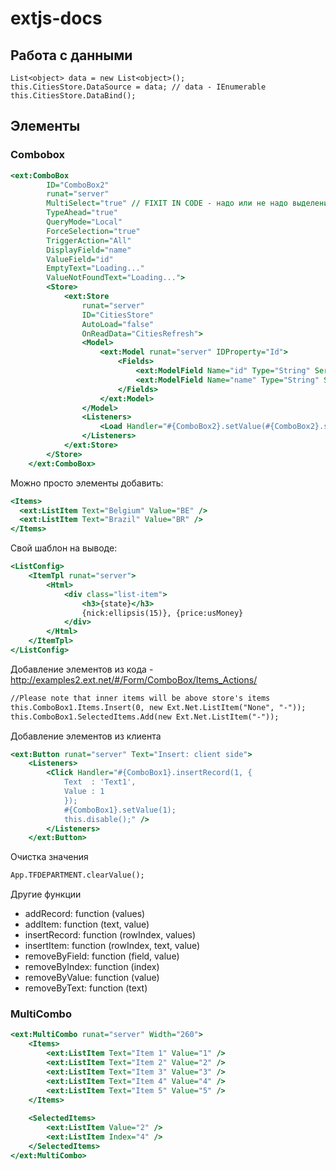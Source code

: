 # extjs-docs

## Работа с данными

```с#
List<object> data = new List<object>();
this.CitiesStore.DataSource = data; // data - IEnumerable
this.CitiesStore.DataBind();
```


## Элементы
### Combobox
```asp
<ext:ComboBox 
        ID="ComboBox2" 
        runat="server" 
        MultiSelect="true" // FIXIT IN CODE - надо или не надо выделение нескольких элементов
        TypeAhead="true" 
        QueryMode="Local"
        ForceSelection="true" 
        TriggerAction="All" 
        DisplayField="name" 
        ValueField="id"
        EmptyText="Loading..." 
        ValueNotFoundText="Loading...">
        <Store>
            <ext:Store 
                runat="server" 
                ID="CitiesStore" 
                AutoLoad="false" 
                OnReadData="CitiesRefresh">               
                <Model>
                    <ext:Model runat="server" IDProperty="Id">
                        <Fields>
                            <ext:ModelField Name="id" Type="String" ServerMapping="Id" />
                            <ext:ModelField Name="name" Type="String" ServerMapping="Name" />
                        </Fields>
                    </ext:Model>
                </Model>
                <Listeners>
                    <Load Handler="#{ComboBox2}.setValue(#{ComboBox2}.store.getAt(0).get('id'));" />
                </Listeners>
            </ext:Store>
        </Store>    
    </ext:ComboBox>
```

Можно просто элементы добавить:
```asp
<Items>
  <ext:ListItem Text="Belgium" Value="BE" />
  <ext:ListItem Text="Brazil" Value="BR" />
</Items>
```

Свой шаблон на выводе:

```asp
<ListConfig>
	<ItemTpl runat="server">
		<Html>
			<div class="list-item">
				<h3>{state}</h3>
				{nick:ellipsis(15)}, {price:usMoney}
			</div>
		</Html>    
	</ItemTpl>
</ListConfig>
```

Добавление элементов из кода - http://examples2.ext.net/#/Form/ComboBox/Items_Actions/
```asp
//Please note that inner items will be above store's items
this.ComboBox1.Items.Insert(0, new Ext.Net.ListItem("None", "-"));
this.ComboBox1.SelectedItems.Add(new Ext.Net.ListItem("-"));
```

Добавление элементов из клиента
```asp
<ext:Button runat="server" Text="Insert: client side">
	<Listeners>
		<Click Handler="#{ComboBox1}.insertRecord(1, { 
			Text  : 'Text1', 
			Value : 1 
			});
			#{ComboBox1}.setValue(1);
			this.disable();" />
		</Listeners>
	</ext:Button>
```

Очистка значения
```asp
App.TFDEPARTMENT.clearValue();
```



Другие функции
- addRecord: function (values)
- addItem: function (text, value)
- insertRecord: function (rowIndex, values)
- insertItem: function (rowIndex, text, value)
- removeByField: function (field, value)
- removeByIndex: function (index)
- removeByValue: function (value)
- removeByText: function (text)



### MultiCombo
```asp
<ext:MultiCombo runat="server" Width="260">
	<Items>
		<ext:ListItem Text="Item 1" Value="1" />
		<ext:ListItem Text="Item 2" Value="2" />
		<ext:ListItem Text="Item 3" Value="3" />
		<ext:ListItem Text="Item 4" Value="4" />
		<ext:ListItem Text="Item 5" Value="5" />
	</Items>
	
	<SelectedItems>
		<ext:ListItem Value="2" />
		<ext:ListItem Index="4" />
	</SelectedItems>
</ext:MultiCombo>

```
